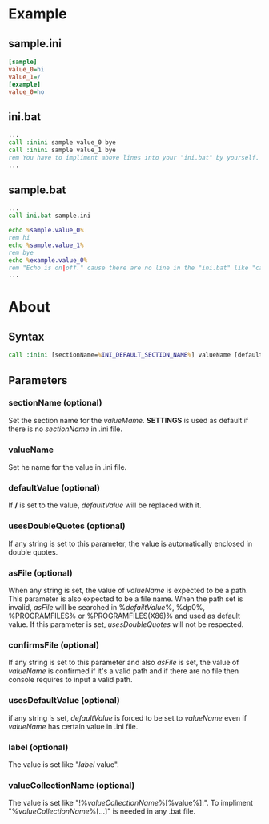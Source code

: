 # Example #

## sample.ini ##
```ini
[sample]
value_0=hi
value_1=/
[example]
value_0=ho
```

## ini.bat ##
```bat
...  
call :inini sample value_0 bye
call :inini sample value_1 bye
rem You have to impliment above lines into your "ini.bat" by yourself.
...  
```

## sample.bat ##
```bat
...
call ini.bat sample.ini

echo %sample.value_0%
rem hi
echo %sample.value_1%
rem bye
echo %example.value_0%
rem "Echo is on|off." cause there are no line in the "ini.bat" like "call :inini example value_0".
...
```
# About #
## Syntax ##
```bat
call :inini [sectionName=%INI_DEFAULT_SECTION_NAME%] valueName [defaultValue] [usesDoubleQuoter] [asFile] [confirmsFile] sDefaultValue] [label] [valueCollectionName]
```
## Parameters ##
### sectionName (optional) ###
Set the section name for the *valueMame*. **SETTINGS** is used as default if there is no *sectionName* in .ini file.
### valueName ###
Set he name for the value in .ini file.
### defaultValue (optional) ###
If **/** is set to the value, *defaultValue* will be replaced with it.
### usesDoubleQuotes (optional) ###
If any string is set to this parameter, the value is automatically enclosed in double quotes.
### asFile (optional) ###
When any string is set, the value of *valueName* is expected to be a path. This parameter is also expected to be a file name. When the path set is invalid, *asFile* will be searched in %*defailtValue*%, %dp0%, %PROGRAMFILES% or %PROGRAMFILES(X86)% and used as default value. If this parameter is set, *usesDoubleQuotes* will not be respected.
### confirmsFile (optional) ###
If any string is set to this parameter and also *asFile* is set, the value of *valueName* is confirmed if it's a valid path and if there are no file then console requires to input a valid path.
### usesDefaultValue (optional) ###
if any string is set, *defaultValue* is forced to be set to *valueName* even if *valueName* has certain value in .ini file.
### label (optional) ###
The value is set like "*label* value".
### valueCollectionName (optional) ###
The value is set like "!%*valueCollectionName*%[%value%]!". To impliment "%*valueCollectionName*%[...]" is needed in any .bat file.